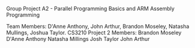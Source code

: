 Group Project A2 - Parallel Programming Basics and ARM Assembly Programming

Team Members: D'Anne Anthony, John Arthur, Brandon Moseley, Natasha Mullings, Joshua Taylor.
CS3210 Project 2
Members: 
Brandon Moseley
D'Anne Anthony 
Natasha Millings
Josh Taylor
John Arthur
